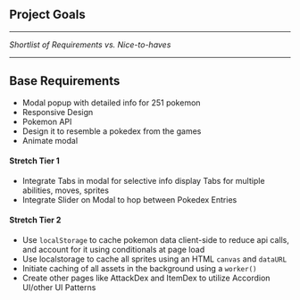 ## Project Goals
<hr>

 _Shortlist of Requirements vs. Nice-to-haves_

<hr>

## Base Requirements
- Modal popup with detailed info for 251 pokemon
- Responsive Design
- Pokemon API
- Design it to resemble a pokedex from the games
- Animate modal

#### Stretch Tier 1

- Integrate Tabs in modal for selective info display
    Tabs for multiple abilities, moves, sprites
- Integrate Slider on Modal to hop between Pokedex Entries

#### Stretch Tier 2

- Use `localStorage` to cache pokemon data client-side to reduce api calls, and account for it using conditionals at page load
- Use localstorage to cache all sprites using an HTML `canvas` and `dataURL` 
- Initiate caching of all assets in the background using a `worker()`
- Create other pages like AttackDex and ItemDex to utilize Accordion UI/other UI Patterns
    




